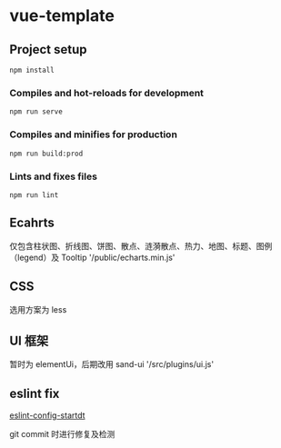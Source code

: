 # vue-template

## Project setup

```
npm install
```

### Compiles and hot-reloads for development

```
npm run serve
```

### Compiles and minifies for production

```
npm run build:prod
```

### Lints and fixes files

```
npm run lint
```

## Ecahrts

仅包含柱状图、折线图、饼图、散点、涟漪散点、热力、地图、标题、图例（legend）及 Tooltip '/public/echarts.min.js'

## CSS

选用方案为 less

## UI 框架

暂时为 elementUi，后期改用 sand-ui '/src/plugins/ui.js'

## eslint fix

[eslint-config-startdt](http://npm.startdt.com/package/@fe/eslint-config-startdt)

git commit 时进行修复及检测
